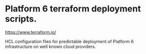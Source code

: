 # Platform 6 terraform deployment scripts.

https://www.terraform.io/

HCL configuration files for predictable deployment of Platform 6 infrastructure on well known cloud providers.